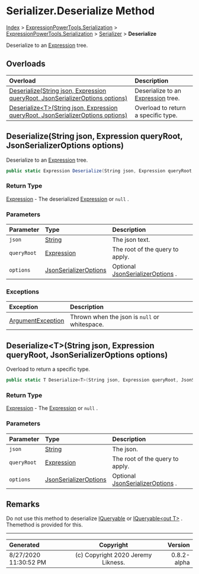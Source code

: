 ﻿# Serializer.Deserialize Method

[Index](../index.md) > [ExpressionPowerTools.Serialization](ExpressionPowerTools.Serialization.a.md) > [ExpressionPowerTools.Serialization](ExpressionPowerTools.Serialization.n.md) > [Serializer](ExpressionPowerTools.Serialization.Serializer.cs.md) > **Deserialize**

Deserialize to an [Expression](https://docs.microsoft.com/dotnet/api/system.linq.expressions.expression) tree.

## Overloads

| Overload | Description |
| :-- | :-- |
| [Deserialize(String json, Expression queryRoot, JsonSerializerOptions options)](#deserializestring-json-expression-queryroot-jsonserializeroptions-options) | Deserialize to an [Expression](https://docs.microsoft.com/dotnet/api/system.linq.expressions.expression) tree. |
| [Deserialize&lt;T>(String json, Expression queryRoot, JsonSerializerOptions options)](#deserializetstring-json-expression-queryroot-jsonserializeroptions-options) | Overload to return a specific type. |
## Deserialize(String json, Expression queryRoot, JsonSerializerOptions options)

Deserialize to an [Expression](https://docs.microsoft.com/dotnet/api/system.linq.expressions.expression) tree.

```csharp
public static Expression Deserialize(String json, Expression queryRoot, JsonSerializerOptions options)
```

### Return Type

 [Expression](https://docs.microsoft.com/dotnet/api/system.linq.expressions.expression)  - The deserialized [Expression](https://docs.microsoft.com/dotnet/api/system.linq.expressions.expression) or `null` .

### Parameters

| Parameter | Type | Description |
| :-- | :-- | :-- |
| `json` | [String](https://docs.microsoft.com/dotnet/api/system.string) | The json text. |
| `queryRoot` | [Expression](https://docs.microsoft.com/dotnet/api/system.linq.expressions.expression) | The root of the query to apply. |
| `options` | [JsonSerializerOptions](https://docs.microsoft.com/dotnet/api/system.text.json.jsonserializeroptions) | Optional [JsonSerializerOptions](https://docs.microsoft.com/dotnet/api/system.text.json.jsonserializeroptions) . |

### Exceptions

| Exception | Description |
| :-- | :-- |
| [ArgumentException](https://docs.microsoft.com/dotnet/api/system.argumentexception) | Thrown when the json is `null` or whitespace. |

## Deserialize&lt;T>(String json, Expression queryRoot, JsonSerializerOptions options)

Overload to return a specific type.

```csharp
public static T Deserialize<T>(String json, Expression queryRoot, JsonSerializerOptions options)
```

### Return Type

 [Expression](https://docs.microsoft.com/dotnet/api/system.linq.expressions.expression)  - The [Expression](https://docs.microsoft.com/dotnet/api/system.linq.expressions.expression) or `null` .

### Parameters

| Parameter | Type | Description |
| :-- | :-- | :-- |
| `json` | [String](https://docs.microsoft.com/dotnet/api/system.string) | The json. |
| `queryRoot` | [Expression](https://docs.microsoft.com/dotnet/api/system.linq.expressions.expression) | The root of the query to apply. |
| `options` | [JsonSerializerOptions](https://docs.microsoft.com/dotnet/api/system.text.json.jsonserializeroptions) | Optional [JsonSerializerOptions](https://docs.microsoft.com/dotnet/api/system.text.json.jsonserializeroptions) . |


## Remarks

Do not use this method to deserialize [IQueryable](https://docs.microsoft.com/dotnet/api/system.linq.iqueryable) or [IQueryable&lt;out T>](https://docs.microsoft.com/dotnet/api/system.linq.iqueryable-1) .
            Themethod is provided for this.


---

| Generated | Copyright | Version |
| :-- | :-: | --: |
| 8/27/2020 11:30:52 PM | (c) Copyright 2020 Jeremy Likness. | 0.8.2-alpha |
